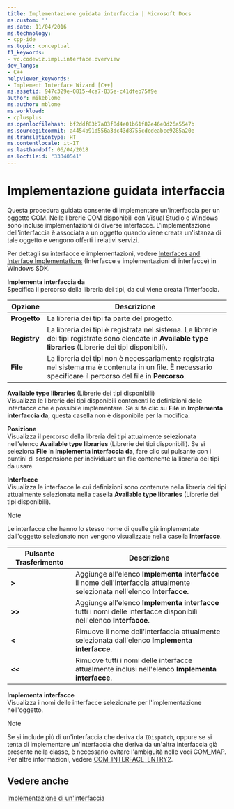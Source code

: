 ```yaml
---
title: Implementazione guidata interfaccia | Microsoft Docs
ms.custom: ''
ms.date: 11/04/2016
ms.technology:
- cpp-ide
ms.topic: conceptual
f1_keywords:
- vc.codewiz.impl.interface.overview
dev_langs:
- C++
helpviewer_keywords:
- Implement Interface Wizard [C++]
ms.assetid: 947c329e-0815-4ca7-835e-c41dfeb75f9e
author: mikeblome
ms.author: mblome
ms.workload:
- cplusplus
ms.openlocfilehash: bf2ddf83b7a03f8d4e01b61f82e46e0d26a5547b
ms.sourcegitcommit: a4454b91d556a3dc43d8755cdcdeabcc9285a20e
ms.translationtype: HT
ms.contentlocale: it-IT
ms.lasthandoff: 06/04/2018
ms.locfileid: "33340541"
---
```

# <a name="implement-interface-wizard"></a>Implementazione guidata interfaccia
Questa procedura guidata consente di implementare un'interfaccia per un oggetto COM. Nelle librerie COM disponibili con Visual Studio e Windows sono incluse implementazioni di diverse interfacce. L'implementazione dell'interfaccia è associata a un oggetto quando viene creata un'istanza di tale oggetto e vengono offerti i relativi servizi.  
  
 Per dettagli su interfacce e implementazioni, vedere [Interfaces and Interface Implementations](http://msdn.microsoft.com/library/windows/desktop/ms694356) (Interfacce e implementazioni di interfacce) in Windows SDK.  
  
 **Implementa interfaccia da**  
 Specifica il percorso della libreria dei tipi, da cui viene creata l'interfaccia.  
  
|Opzione|Descrizione|  
|------------|-----------------|  
|**Progetto**|La libreria dei tipi fa parte del progetto.|  
|**Registry**|La libreria dei tipi è registrata nel sistema. Le librerie dei tipi registrate sono elencate in **Available type libraries** (Librerie dei tipi disponibili).|  
|**File**|La libreria dei tipi non è necessariamente registrata nel sistema ma è contenuta in un file. È necessario specificare il percorso del file in **Percorso**.|  
  
 **Available type libraries** (Librerie dei tipi disponibili)  
 Visualizza le librerie dei tipi disponibili contenenti le definizioni delle interfacce che è possibile implementare. Se si fa clic su **File** in **Implementa interfaccia da**, questa casella non è disponibile per la modifica.  
  
 **Posizione**  
 Visualizza il percorso della libreria dei tipi attualmente selezionata nell'elenco **Available type libraries** (Librerie dei tipi disponibili). Se si seleziona **File** in **Implementa interfaccia da**, fare clic sul pulsante con i puntini di sospensione per individuare un file contenente la libreria dei tipi da usare.  
  
 **Interfacce**  
 Visualizza le interfacce le cui definizioni sono contenute nella libreria dei tipi attualmente selezionata nella casella **Available type libraries** (Librerie dei tipi disponibili).  
  
> [!NOTE]
>  Le interfacce che hanno lo stesso nome di quelle già implementate dall'oggetto selezionato non vengono visualizzate nella casella **Interfacce**.  
  
|Pulsante Trasferimento|Descrizione|  
|---------------------|-----------------|  
|**>**|Aggiunge all'elenco **Implementa interfacce** il nome dell'interfaccia attualmente selezionata nell'elenco **Interfacce**.|  
|**>>**|Aggiunge all'elenco **Implementa interfacce** tutti i nomi delle interfacce disponibili nell'elenco **Interfacce**.|  
|**<**|Rimuove il nome dell'interfaccia attualmente selezionata dall'elenco **Implementa interfacce**.|  
|**<\<**|Rimuove tutti i nomi delle interfacce attualmente inclusi nell'elenco **Implementa interfacce**.|  
  
 **Implementa interfacce**  
 Visualizza i nomi delle interfacce selezionate per l'implementazione nell'oggetto.  
  
> [!NOTE]
>  Se si include più di un'interfaccia che deriva da `IDispatch`, oppure se si tenta di implementare un'interfaccia che deriva da un'altra interfaccia già presente nella classe, è necessario evitare l'ambiguità nelle voci COM_MAP. Per altre informazioni, vedere [COM_INTERFACE_ENTRY2](../atl/reference/com-interface-entry-macros.md#com_interface_entry2).  
  
## <a name="see-also"></a>Vedere anche  
 [Implementazione di un'interfaccia](../ide/implementing-an-interface-visual-cpp.md)